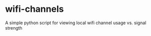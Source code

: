 wifi-channels
=============

A simple python script for viewing local wifi channel usage vs. signal strength
